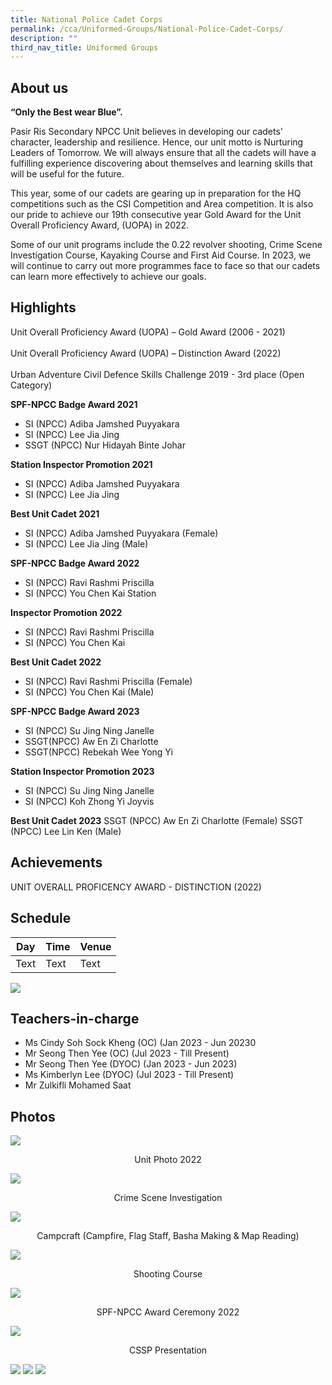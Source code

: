 ```yaml
---
title: National Police Cadet Corps
permalink: /cca/Uniformed-Groups/National-Police-Cadet-Corps/
description: ""
third_nav_title: Uniformed Groups
---
```

## About us

**“Only the Best wear Blue”.**

Pasir Ris Secondary NPCC Unit believes in developing our cadets' character, leadership and resilience. Hence, our unit motto is Nurturing Leaders of Tomorrow. We will always ensure that all the cadets will have a fulfilling experience discovering about themselves and learning skills that will be useful for the future. 

This year, some of our cadets are gearing up in preparation for the HQ competitions such as the CSI Competition and Area competition. It is also our pride to achieve our 19th consecutive year Gold Award for the Unit Overall Proficiency Award, (UOPA) in 2022. 

Some of our unit programs include the 0.22 revolver shooting, Crime Scene Investigation Course, Kayaking Course and First Aid Course. In 2023, we will continue to carry out more programmes face to face so that our cadets can learn more effectively to achieve our goals.

## Highlights

Unit Overall Proficiency Award (UOPA) – Gold Award (2006 - 2021) <br><br>
Unit Overall Proficiency Award (UOPA) – Distinction Award (2022) <br><br>
Urban Adventure Civil Defence Skills Challenge 2019 - 3rd place (Open Category) 

**SPF-NPCC Badge Award 2021**
* SI (NPCC) Adiba Jamshed Puyyakara 
* SI (NPCC) Lee Jia Jing 
* SSGT (NPCC) Nur Hidayah Binte Johar 

**Station Inspector Promotion 2021**
* SI (NPCC) Adiba Jamshed Puyyakara 
* SI (NPCC) Lee Jia Jing 

**Best Unit Cadet 2021**
* SI (NPCC) Adiba Jamshed Puyyakara (Female) 
* SI (NPCC) Lee Jia Jing (Male) 

**SPF-NPCC Badge Award 2022**
* SI (NPCC) Ravi Rashmi Priscilla 
* SI (NPCC) You Chen Kai Station 

**Inspector Promotion 2022**
* SI (NPCC) Ravi Rashmi Priscilla 
* SI (NPCC) You Chen Kai 

**Best Unit Cadet 2022**
* SI (NPCC) Ravi Rashmi Priscilla (Female) 
* SI (NPCC) You Chen Kai (Male) 

**SPF-NPCC Badge Award 2023** 
* SI (NPCC) Su Jing Ning Janelle 
* SSGT(NPCC) Aw En Zi Charlotte 
* SSGT(NPCC) Rebekah Wee Yong Yi 

**Station Inspector Promotion 2023**
* SI (NPCC) Su Jing Ning Janelle 
* SI (NPCC) Koh Zhong Yi Joyvis 

**Best Unit Cadet 2023**
SSGT (NPCC) Aw En Zi Charlotte (Female) 
SSGT (NPCC) Lee Lin Ken (Male)

## Achievements

UNIT OVERALL PROFICENCY AWARD - DISTINCTION (2022)

## Schedule

| Day | Time | Venue |
| -------- | -------- | -------- |
| Text     | Text     | Text     |


![](/images/npcc.png)

## Teachers-in-charge

* Ms Cindy Soh Sock Kheng (OC) (Jan 2023 - Jun 20230
* Mr Seong Then Yee (OC) (Jul 2023 - Till Present)
* Mr Seong Then Yee (DYOC) (Jan 2023 - Jun 2023)
* Ms Kimberlyn Lee (DYOC) (Jul 2023 - Till Present)
* Mr Zulkifli Mohamed Saat

## Photos

![](/images/UNIT%20PHOTO%202022.jpeg)
<center>Unit Photo 2022</center>

![](/images/NPCC-%20CSI.png)
<center>Crime Scene Investigation</center>

![](/images/NPCC%20-%20Campfire.png)
<center>Campcraft (Campfire, Flag Staff, Basha Making &amp; Map Reading)</center>

![](/images/Shooting.jpeg)
<center>Shooting Course</center>

![](/images/SPF-NPCC%20Award%20Ceremony%202022.jpeg)
<center>SPF-NPCC Award Ceremony 2022</center>

![](/images/cssp.jpeg)
<center>CSSP Presentation</center>

![](/images/NDP%20at%20Platform.jpeg)
![](/images/NDP%20at%20Platform1.jpeg)
![](/images/NDP%20at%20Platform2.jpeg)
